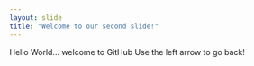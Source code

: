 ```yaml
---
layout: slide
title: "Welcome to our second slide!"
---
```

Hello World... welcome to GitHub
Use the left arrow to go back!
